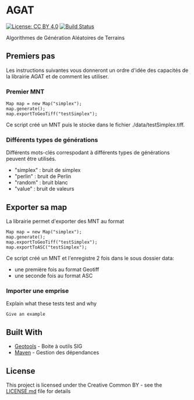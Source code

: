 # AGAT

[![License: CC BY 4.0](https://img.shields.io/badge/License-CC%20BY%204.0-lightgrey.svg)](https://creativecommons.org/licenses/by/4.0/)
[![Build Status](https://travis-ci.org/arnaudgregoire/AGAT.svg?branch=master)](https://travis-ci.org/arnaudgregoire/AGAT)

Algorithmes de Génération Aléatoires de Terrains

## Premiers pas

Les instructions suivantes vous donneront un ordre d'idée des capacités de la librairie AGAT et de comment les utiliser.

### Premier MNT

```
Map map = new Map("simplex");
map.generate();
map.exportToGeoTiff("testSimplex");
```

Ce script créé un MNT puis le stocke dans le fichier ./data/testSimplex.tiff.  

### Différents types de générations

Différents mots-clés correspodant à différents types de générations peuvent être utilisés. 
 
  - "simplex" : bruit de simplex
  - "perlin" : bruit de Perlin
  - "random" : bruit blanc
  - "value" : bruit de valeurs

## Exporter sa map

La librairie permet d'exporter des MNT au format 

```
Map map = new Map("simplex");
map.generate();
map.exportToGeoTiff("testSimplex");
map.exportToASC("testSimplex");
```

Ce script créé un MNT et l'enregistre 2 fois dans le sous dossier data:
 
  - une première fois au format Geotiff
  - une seconde fois au format ASC

### Importer une emprise

Explain what these tests test and why

```
Give an example
```


## Built With

* [Geotools](http://www.dropwizard.io/1.0.2/docs/) - Boite à outils SIG 
* [Maven](http://www.geotools.org/) - Gestion des dépendances


## License

This project is licensed under the Creative Common BY - see the [LICENSE.md](LICENSE.md) file for details

